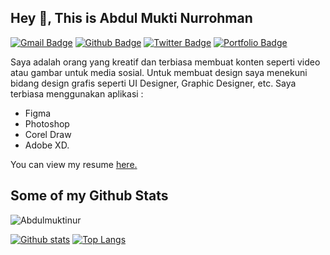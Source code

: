 ## Hey 👋, This is Abdul Mukti Nurrohman
[![Gmail Badge](https://img.shields.io/badge/-abduldw9a@gmail.com-c14438?style=flat&logo=Gmail&logoColor=white&link=mailto:abduldw9a@gmail.com)](mailto:abduldw9a@gmail.com) [![Github Badge](https://img.shields.io/badge/-Abdulmuktinur-grey?style=flat&logo=github&logoColor=white&link=https://github.com/Abdulmuktinur/)](https://www.github.com/Abdulmuktinur/) [![Twitter Badge](https://img.shields.io/badge/-atek98_-00acee?style=flat&logo=twitter&logoColor=white&link=https://twitter.com/atek98_/)](https://www.twitter.com/atek98_/) [![Portfolio Badge](https://img.shields.io/badge/portfolio-web-blue?style=flat&link=https://dribbble.com/Atek98/)](https://dribbble.com/Atek98) <p align='left'>Saya adalah orang yang kreatif dan terbiasa membuat konten seperti video atau gambar untuk media sosial. Untuk membuat design saya menekuni bidang design grafis seperti UI Designer, Graphic Designer, etc. Saya terbiasa menggunakan aplikasi :
- Figma 
- Photoshop 
- Corel Draw
- Adobe XD.</p>
<p align='left'>You can view my resume <a href='https://shorturl.at/nINOY' target=_blank><u>here</u>.</a></p>

## Some of my Github Stats
<p align=left> <img src=https://komarev.com/ghpvc/?username=Abdulmuktinur alt=Abdulmuktinur /> </p>

[![Github stats](https://github-readme-stats.vercel.app/api?username=Abdulmuktinur&show_icons=true&include_all_commits=true)](https://github.com/Abdulmuktinur/github-readme-stats)
[![Top Langs](https://github-readme-stats.vercel.app/api/top-langs/?username=Abdulmuktinur&layout=compact)](https://github.com/Abdulmuktinur/github-readme-stats)
